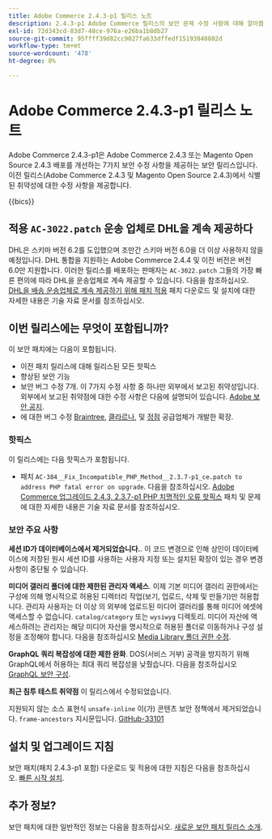 ```yaml
---
title: Adobe Commerce 2.4.3-p1 릴리스 노트
description: 2.4.3-p1 Adobe Commerce 릴리스의 보안 문제 수정 사항에 대해 알아봅니다.
exl-id: 72d343cd-83d7-48ce-976a-e26ba1b8db27
source-git-commit: 95ffff39d82cc9027fa633dffedf15193040802d
workflow-type: tm+mt
source-wordcount: '478'
ht-degree: 0%

---
```


# Adobe Commerce 2.4.3-p1 릴리스 노트

Adobe Commerce 2.4.3-p1은 Adobe Commerce 2.4.3 또는 Magento Open Source 2.4.3 배포를 개선하는 7가지 보안 수정 사항을 제공하는 보안 릴리스입니다. 이전 릴리스(Adobe Commerce 2.4.3 및 Magento Open Source 2.4.3)에서 식별된 취약성에 대한 수정 사항을 제공합니다.

{{bics}}

## 적용 `AC-3022.patch` 운송 업체로 DHL을 계속 제공하다

DHL은 스키마 버전 6.2를 도입했으며 조만간 스키마 버전 6.0을 더 이상 사용하지 않을 예정입니다. DHL 통합을 지원하는 Adobe Commerce 2.4.4 및 이전 버전은 버전 6.0만 지원합니다. 이러한 릴리스를 배포하는 판매자는 `AC-3022.patch` 그들의 가장 빠른 편의에 따라 DHL을 운송업체로 계속 제공할 수 있습니다. 다음을 참조하십시오. [DHL을 배송 운송업체로 계속 제공하기 위해 패치 적용](https://support.magento.com/hc/en-us/articles/7707818131597-Apply-a-patch-to-continue-offering-DHL-as-shipping-carrier) 패치 다운로드 및 설치에 대한 자세한 내용은 기술 자료 문서를 참조하십시오.

## 이번 릴리스에는 무엇이 포함됩니까?

이 보안 패치에는 다음이 포함됩니다.

* 이전 패치 릴리스에 대해 릴리스된 모든 핫픽스
* 향상된 보안 기능
* 보안 버그 수정 7개. 이 7가지 수정 사항 중 하나만 외부에서 보고된 취약성입니다. 외부에서 보고된 취약점에 대한 수정 사항은 다음에 설명되어 있습니다. [Adobe 보안 공지](https://helpx.adobe.com/security/products/magento/apsb21-86.html).
* 에 대한 버그 수정 [Braintree](https://docs.magento.com/user-guide/payment/braintree.html), [클라르나](https://docs.magento.com/user-guide/payment/klarna.html#changes-in-the-latest-release), 및 [정점](https://docs.magento.com/user-guide/tax/vertex.html#changes-in-the-latest-release) 공급업체가 개발한 확장.

### 핫픽스

이 릴리스에는 다음 핫픽스가 포함됩니다.

* 패치 `AC-384__Fix_Incompatible_PHP_Method__2.3.7-p1_ce.patch to address PHP fatal error on upgrade`. 다음을 참조하십시오. [Adobe Commerce 업그레이드 2.4.3, 2.3.7-p1 PHP 치명적인 오류 핫픽스](https://support.magento.com/hc/en-us/articles/4408021533069-Adobe-Commerce-upgrade-2-4-3-2-3-7-p1-PHP-Fatal-error-Hotfix) 패치 및 문제에 대한 자세한 내용은 기술 자료 문서를 참조하십시오.

### 보안 주요 사항

**세션 ID가 데이터베이스에서 제거되었습니다.**. 이 코드 변경으로 인해 상인이 데이터베이스에 저장된 원시 세션 ID를 사용하는 사용자 지정 또는 설치된 확장이 있는 경우 변경 사항이 중단될 수 있습니다. <!-- MC-40976-->

**미디어 갤러리 폴더에 대한 제한된 관리자 액세스**. 이제 기본 미디어 갤러리 권한에서는 구성에 의해 명시적으로 허용된 디렉터리 작업(보기, 업로드, 삭제 및 만들기)만 허용합니다. 관리자 사용자는 더 이상 의 외부에 업로드된 미디어 갤러리를 통해 미디어 에셋에 액세스할 수 없습니다. `catalog/category` 또는 `wysiwyg` 디렉토리. 미디어 자산에 액세스하려는 관리자는 해당 미디어 자산을 명시적으로 허용된 폴더로 이동하거나 구성 설정을 조정해야 합니다. 다음을 참조하십시오 [Media Library 폴더 권한 수정](https://developer.adobe.com/commerce/php/tutorials/backend/modify-image-library-permissions/). <!-- B2B-1897-->

**GraphQL 쿼리 복잡성에 대한 제한 완화**. DOS(서비스 거부) 공격을 방지하기 위해 GraphQL에서 허용하는 최대 쿼리 복잡성을 낮췄습니다. 다음을 참조하십시오 [GraphQL 보안 구성](https://devdocs.magento.com/guides/v2.4/graphql/security-configuration.html). <!-- PWA-1700-->

**최근 침투 테스트 취약점** 이 릴리스에서 수정되었습니다. <!-- MC-42431-->

지원되지 않는 소스 표현식 `unsafe-inline` 이(가) 콘텐츠 보안 정책에서 제거되었습니다. `frame-ancestors` 지시문입니다. [GitHub-33101](https://github.com/magento/magento2/issues/33101)<!-- MC-42632-->

## 설치 및 업그레이드 지침

보안 패치(패치 2.4.3-p1 포함) 다운로드 및 적용에 대한 지침은 다음을 참조하십시오. [빠른 시작 설치](../../../installation/composer.md).

## 추가 정보?

보안 패치에 대한 일반적인 정보는 다음을 참조하십시오. [새로운 보안 패치 릴리스 소개](https://community.magento.com/t5/Magento-DevBlog/Introducing-the-New-Security-Patch-Release/ba-p/141287).
